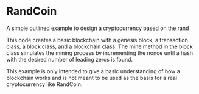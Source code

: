 # RandCoin
A simple outlined example to design a cryptocurrency based on the rand

This code creates a basic blockchain with a genesis block, a transaction class, a block class, and a blockchain class. The mine method in the block class simulates the mining process by incrementing the nonce until a hash with the desired number of leading zeros is found.

This example is only intended to give a basic understanding of how a blockchain works and is not meant to be used as the basis for a real cryptocurrency like RandCoin.
